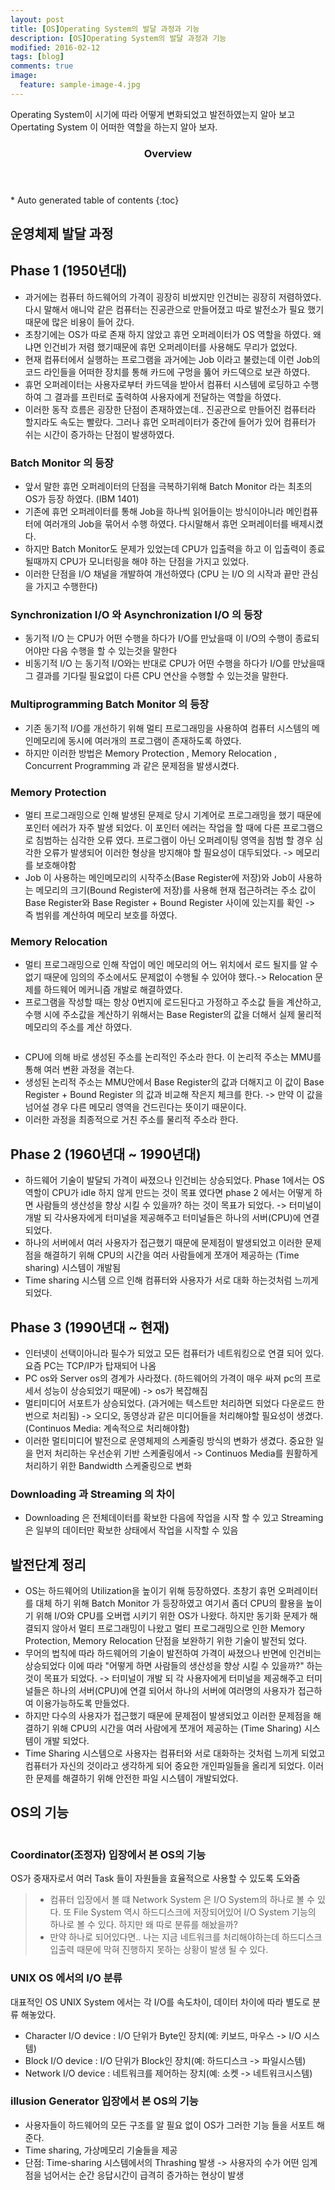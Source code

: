 ```yaml
---
layout: post
title: [OS]Operating System의 발달 과정과 기능
description: [OS]Operating System의 발달 과정과 기능 
modified: 2016-02-12
tags: [blog]
comments: true
image:
  feature: sample-image-4.jpg
---
```


Operating System이 시기에 따라 어떻게 변화되었고 발전하였는지 알아 보고 Opertating System 이 어떠한 역할을 하는지 알아 보자.

<section id="table-of-contents" class="toc">
  <header>
    <h3>Overview</h3>
  </header>
<div id="drawer" markdown="1">
*  Auto generated table of contents
{:toc}
</div>
</section><!-- /#table-of-contents -->


## 운영체제 발달 과정



## Phase 1 (1950년대)

- 과거에는 컴퓨터 하드웨어의 가격이 굉장히 비쌌지만 인건비는 굉장히 저렴하였다.
다시 말해서 애니악 같은 컴퓨터는 진공관으로 만들어졌고 따로 발전소가 필요 했기때문에 많은 비용이 들어 갔다.
- 초창기에는 OS가 따로 존재 하지 않았고 휴먼 오퍼레이터가 OS 역할을 하였다. 왜냐면 인건비가 저렴 했기때문에 휴먼 오퍼레이터를 사용해도 무리가 없었다.
- 현재 컴퓨터에서 실행하는 프로그램을 과거에는 Job 이라고 불렸는데 이런 Job의 코드 라인들을 어떠한 장치를 통해 카드에 구멍을 뚫어 카드덱으로 보관 하였다.
- 휴먼 오퍼레이터는 사용자로부터 카드덱을 받아서 컴퓨터 시스템에 로딩하고 수행 하여 그 결과를 프린터로 출력하여 사용자에게 전달하는 역할을 하였다.
- 이러한 동작 흐름은 굉장한 단점이 존재하였는데.. 진공관으로 만들어진 컴퓨터라 할지라도 속도는 빨랐다. 그러나 휴먼 오퍼레이터가 중간에 들어가 있어 컴퓨터가 쉬는 시간이 증가하는 단점이 발생하였다.

### Batch Monitor 의 등장

- 앞서 말한 휴먼 오퍼레이터의 단점을 극복하기위해 Batch Monitor 라는 최초의 OS가 등장 하였다. (IBM 1401) 
- 기존에 휴먼 오퍼레이터를 통해 Job을 하나씩 읽어들이는 방식이아니라 메인컴퓨터에 여러개의 Job을 묶어서 수행 하였다. 다시말해서 휴먼 오퍼레이터를 배제시켰다.
- 하지만 Batch Monitor도 문제가 있었는데 CPU가 입출력을 하고 이 입출력이 종료될때까지 CPU가 모니터링을 해야 하는 단점을 가지고 있었다.
- 이러한 단점을 I/O 채널을 개발하여 개선하였다 (CPU 는 I/O 의 시작과 끝만 관심을 가지고 수행한다)

### Synchronization I/O 와 Asynchronization I/O 의 등장

- 동기적 I/O 는 CPU가 어떤 수행을 하다가 I/O를 만났을때 이 I/O의 수행이 종료되어야만 다음 수행을 할 수 있는것을 말한다
- 비동기적 I/O 는 동기적 I/O와는 반대로 CPU가 어떤 수행을 하다가 I/O를 만났을때 그 결과를 기다릴 필요없이 다른 CPU 연산을 수행할 수 있는것을 말한다.
 

### Multiprogramming Batch Monitor 의 등장

- 기존 동기적 I/O를 개선하기 위해 멀티 프로그래밍을 사용하여 컴퓨터 시스템의 메인메모리에 동시에 여러개의 프로그램이 존재하도록 하였다.
- 하지만 이러한 방법은 Memory Protection , Memory Relocation , Concurrent Programming 과 같은 문제점을 발생시켰다.

### Memory Protection

- 멀티 프로그래밍으로 인해 발생된 문제로 당시 기계어로 프로그래밍을 했기 때문에 포인터 에러가 자주 발생 되었다. 이 포인터 에러는 작업을 할 때에 다른 프로그램으로 침범하는 심각한 오류 였다. 프로그램이 아닌 오퍼레이팅 영역을 침범 할 경우 심각한 오류가 발생되어 이러한 형상을 방지해야 할 필요성이 대두되었다. -> 메모리를 보호해야함
- Job 이 사용하는 메인메모리의 시작주소(Base Register에 저장)와 Job이 사용하는 메모리의 크기(Bound Register에 저장)를 사용해 현재 접근하려는 주소 값이 Base Register와 Base Register + Bound Register 사이에 있는지를 확인 -> 즉 범위를 계산하여 메모리 보호를 하였다.

### Memory Relocation

- 멀티 프로그래밍으로 인해 작업이 메인 메모리의 어느 위치에서 로드 될지를 알 수 없기 때문에 임의의 주소에서도 문제없이 수행될 수 있어야 했다.-> Relocation  문제를 하드웨어 메커니즘 개발로 해결하였다. 
- 프로그램을 작성할 때는 항상 0번지에 로드된다고 가정하고 주소값 들을 계산하고, 수행 시에 주소값을 계산하기 위해서는 Base Register의 값을 더해서 실제 물리적 메모리의 주소를 계산 하였다.

<figure>
	<img src="/images/post1-1.PNG" alt="">
</figure>

- CPU에 의해 바로 생성된 주소를 논리적인 주소라 한다. 이 논리적 주소는 MMU를 통해 여러 변환 과정을 겪는다.
- 생성된 논리적 주소는 MMU안에서 Base Register의 값과 더해지고 이 값이 Base Register + Bound Register 의 값과 비교해 작은지	 체크를 한다. -> 만약 이 값을 넘어설 경우 다른 메모리 영역을 건드린다는 뜻이기 때문이다.
- 이러한 과정을 최종적으로 거친 주소를 물리적 주소라 한다.

## Phase 2 (1960년대 ~ 1990년대)

- 하드웨어 기술이 발달되 가격이 싸졌으나 인건비는 상승되었다. Phase 1에서는 OS 역할이 CPU가 idle 하지 않게 만드는 것이 목표 였다면 phase 2 에서는 어떻게 하면 사람들의 생산성을 향상 시킬 수 있을까? 하는 것이 목표가 되었다. -> 터미널이 개발 되 각사용자에게 터미널을 제공해주고 터미널들은 하나의 서버(CPU)에 연결 되었다.
- 하나의 서버에서 여러 사용자가 접근했기 때문에 문제점이 발생되었고 이러한 문제점을 해결하기 위해 CPU의 시간을 여러 사람들에게 쪼개어 제공하는 (Time sharing) 시스템이 개발됨
- Time sharing 시스템 으르 인해 컴퓨터와 사용자가 서로 대화 하는것처럼 느끼게 되었다.

## Phase 3 (1990년대 ~ 현재)

- 인터넷이 선택이아니라 필수가 되었고 모든 컴퓨터가 네트워킹으로 연결 되어 있다. 요즘 PC는 TCP/IP가 탑재되어 나옴
- PC os와 Server os의 경계가 사라졌다. (하드웨어의 가격이 매우 싸져 pc의 프로세서 성능이 상승되었기 때문에) -> os가 복잡해짐
- 멀티미디어 서포트가 상승되었다. (과거에는 텍스트만 처리하면 되었다 다운로드 한번으로 처리됨) -> 오디오, 동영상과 같은 미디어들을 처리해야할 필요성이 생겼다. (Continuos Media: 계속적으로 처리해야함)
- 이러한 멀티미디어 발전으로 운영체제의 스케줄링 방식의 변화가 생겼다. 중요한 일을 먼저 처리하는 우선순위 기반 스케줄링에서 -> Continuos Media를 원활하게 처리하기 위한 Bandwidth 스케줄링으로 변화

### Downloading 과 Streaming 의 차이 
- Downloading 은 전체데이터를 확보한 다음에 작업을 시작 할 수 있고 Streaming은 일부의 데이터만 확보한 상태에서 작업을 시작할 수 있음


## 발전단계 정리

- OS는 하드웨어의 Utilization을 높이기 위해 등장하였다. 초창기 휴먼 오퍼레이터를 대체 하기 위해 Batch Monitor 가 등장하였고 여기서 좀더 CPU의 활용을 높이기 위해 I/O와 CPU를 오버랩 시키기 위한 OS가 나왔다. 하지만 동기화 문제가 해결되지 않아서 멀티 프로그래밍이 나왔고 멀티 프로그래밍으로 인한 Memory Protection, Memory Relocation 단점을 보완하기 위한 기술이 발전되 었다.
- 무어의 법칙에 따라 하드웨어의 기술이 발전하여 가격이 싸졌으나 반면에 인건비는 상승되었다 이에 따라 "어떻게 하면 사람들의 생산성을 향상 시킬 수 있을까?" 하는 것이 목표가 되었다. -> 터미널이 개발 되 각 사용자에게 터미널을 제공해주고 터미널들은 하나의 서버(CPU)에 연결 되어서 하나의 서버에 여러명의 사용자가 접근하여 이용가능하도록 만들었다. 
- 하지만 다수의 사용자가 접근했기 때문에 문제점이 발생되었고 이러한 문제점을 해결하기 위해 CPU의 시간을 여러 사람에게 쪼개어 제공하는 (Time Sharing) 시스템이 개발 되었다. 
- Time Sharing 시스템으로 사용자는 컴퓨터와 서로 대화하는 것처럼 느끼게 되었고 컴퓨터가 자신의 것이라고 생각하게 되어 중요한 개인파일들을 올리게 되었다. 이러한 문제를 해결하기 위해 안전한 파일 시스템이 개발되었다.

## OS의 기능

<figure>
	<img src="/images/post1-1.PNG" alt="">
</figure>

### Coordinator(조정자) 입장에서 본 OS의 기능

OS가 중재자로서 여러 Task 들이 자원들을 효율적으로 사용할 수 있도록 도와줌
>- 컴퓨터 입장에서 볼 떄 Network System 은 I/O System의 하나로 볼 수 있다. 또 File System 역시 하드디스크에 저장되어있어 I/O System 기능의 하나로 볼 수 있다. 하지만 왜 따로 분류를 해놨을까?
>- 만약 하나로 되어있다면..  나는 지금 네트워크를 처리해야하는데 하드디스크 입출력 때문에 막혀 진행하지 못하는 상황이 발생 될 수 있다. 

### UNIX OS 에서의 I/O 분류

대표적인 OS UNIX System 에서는 각 I/O를 속도차이, 데이터 차이에 따라 별도로 분류 해놓았다.

- Character I/O device : I/O 단위가 Byte인 장치(예: 키보드, 마우스 -> I/O 시스템)
- Block I/O device : I/O 단위가 Block인 장치(예: 하드디스크 -> 파일시스템)
- Network I/O device : 네트워크를 제어하는 장치(예: 소켓 -> 네트워크시스템)

### illusion Generator 입장에서 본 OS의 기능

- 사용자들이 하드웨어의 모든 구조를 알 필요 없이 OS가 그러한 기능 들을 서포트 해준다.
- Time sharing, 가상메모리 기술들을 제공
- 단점: Time-sharing 시스템에서의 Thrashing 발생 -> 사용자의 수가 어떤 임계점을 넘어서는 순간 응답시간이 급격히 증가하는 현상이 발생
 